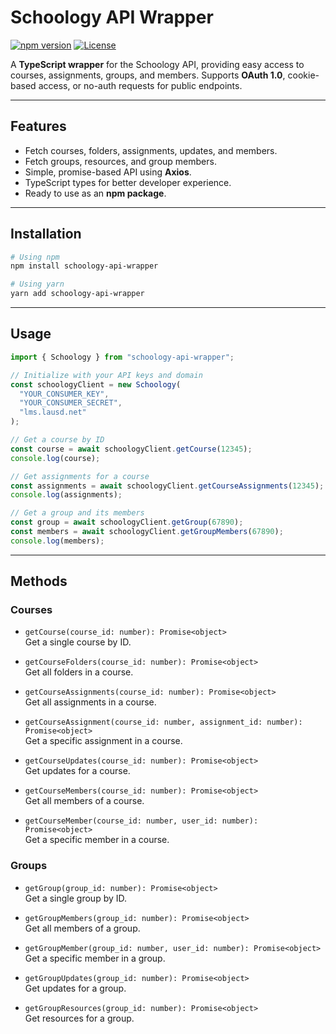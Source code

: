 # Schoology API Wrapper

[![npm version](https://img.shields.io/npm/v/schoology-api-wrapper.svg)](https://www.npmjs.com/package/schoology-api-wrapper)
[![License](https://img.shields.io/npm/l/schoology-api-wrapper.svg)](LICENSE)

A **TypeScript wrapper** for the Schoology API, providing easy access to courses, assignments, groups, and members. Supports **OAuth 1.0**, cookie-based access, or no-auth requests for public endpoints.

---

## Features

- Fetch courses, folders, assignments, updates, and members.
- Fetch groups, resources, and group members.
- Simple, promise-based API using **Axios**.
- TypeScript types for better developer experience.
- Ready to use as an **npm package**.

---

## Installation

```bash
# Using npm
npm install schoology-api-wrapper

# Using yarn
yarn add schoology-api-wrapper
```

---

## Usage

```javascript
import { Schoology } from "schoology-api-wrapper";

// Initialize with your API keys and domain
const schoologyClient = new Schoology(
  "YOUR_CONSUMER_KEY",
  "YOUR_CONSUMER_SECRET",
  "lms.lausd.net"
);

// Get a course by ID
const course = await schoologyClient.getCourse(12345);
console.log(course);

// Get assignments for a course
const assignments = await schoologyClient.getCourseAssignments(12345);
console.log(assignments);

// Get a group and its members
const group = await schoologyClient.getGroup(67890);
const members = await schoologyClient.getGroupMembers(67890);
console.log(members);
```

---

## Methods

### Courses

- `getCourse(course_id: number): Promise<object>`  
  Get a single course by ID.

- `getCourseFolders(course_id: number): Promise<object>`  
  Get all folders in a course.

- `getCourseAssignments(course_id: number): Promise<object>`  
  Get all assignments in a course.

- `getCourseAssignment(course_id: number, assignment_id: number): Promise<object>`  
  Get a specific assignment in a course.

- `getCourseUpdates(course_id: number): Promise<object>`  
  Get updates for a course.

- `getCourseMembers(course_id: number): Promise<object>`  
  Get all members of a course.

- `getCourseMember(course_id: number, user_id: number): Promise<object>`  
  Get a specific member in a course.

### Groups

- `getGroup(group_id: number): Promise<object>`  
  Get a single group by ID.

- `getGroupMembers(group_id: number): Promise<object>`  
  Get all members of a group.

- `getGroupMember(group_id: number, user_id: number): Promise<object>`  
  Get a specific member in a group.

- `getGroupUpdates(group_id: number): Promise<object>`  
  Get updates for a group.

- `getGroupResources(group_id: number): Promise<object>`  
  Get resources for a group.